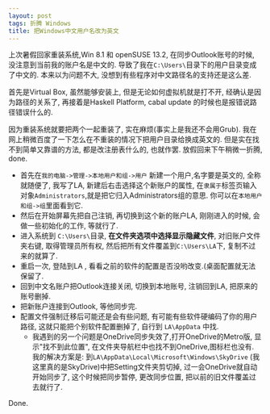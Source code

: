 ```yaml
---
layout: post
tags: 折腾 Windows
title: 把Windows中文用户名改为英文
---
```


上次暑假回家重装系统,Win 8.1 和 openSUSE 13.2, 在同步Outlook账号的时候, 没注意到当前我的账户名是中文的. 导致了我在`C:\Users\`目录下的用户目录变成了中文的. 本来以为问题不大, 没想到有些程序对中文路径名的支持还是这么差.<br>

首先是Virtual Box, 虽然能够安装上, 但是无论如何虚拟机就是打不开, 经确认是因为路径的关系了, 再接着是Haskell Platform, cabal update 的时候也是报错说路径错误什么的.<br>

因为重装系统就要把两个一起重装了, 实在麻烦(事实上是我还不会用Grub). 我在网上稍微百度了一下怎么在不重装的情况下把用户目录给换成英文的. 但是实在找不到简单又靠谱的方法, 都是改注册表什么的, 也就作罢. 放假回来下午稍微一折腾, done.<br>

* 首先在`我的电脑->管理->本地用户和组->用户` 新建一个用户,名字要是英文的, 全称就随便了, 我写了LA, 新建后右击选择这个新账户的属性, 在`隶属于`标签页输入对象`Administrators`,就是把它归入Administrators组的意思. 你可以在`本地用户和组->组`里面看到它.
* 然后在开始屏幕先把自己注销, 再切换到这个新的账户LA, 刚刚进入的时候, 会做一些初始化的工作, 等就行了.
* 进入系统到 `C:\Users\`目录, **在文件夹选项中选择显示隐藏文件**, 对旧账户文件夹右键, 取得管理员所有权, 然后把所有文件覆盖到`C:\Users\LA`下, 复制不过来的就算了.
* 重启一次, 登陆到LA , 看看之前的软件的配置是否没哟改变.(桌面配置就无法保留了.
* 回到中文名账户把Outlook连接关闭, 切换到本地账号, 注销回到LA, 把原来的账号删掉.
* 把新账户连接到Outlook, 等他同步完.
* 配置文件强制迁移后可能还是会有些问题, 有可能有些软件硬编码了你的用户路径, 这就只能把个别软件配置删掉了, 自行到 `LA\AppData` 中找.
	* 我遇到的另一个问题是OneDrive同步失效了,打开OneDrive的Metro版, 显示"找不到此位置", 在文件夹导航栏中也找不到OneDrive,图标栏也没有. 我的解决方案是: 到`LA\AppData\Local\Microsoft\Windows\SkyDrive` (我这里真的是SkyDrive)中把Setting文件夹剪切掉, 过一会OneDrive就自动开始同步了, 这个时候把同步暂停, 更改同步位置, 把以前的旧文件覆盖过去就行了.

Done.

